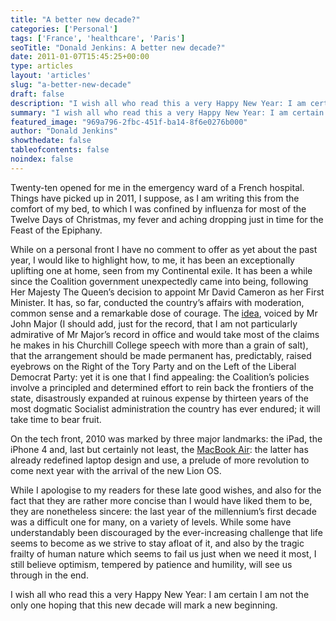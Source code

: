 ```yaml
---
title: "A better new decade?"
categories: ['Personal']
tags: ['France', 'healthcare', 'Paris']
seoTitle: "Donald Jenkins: A better new decade?"
date: 2011-01-07T15:45:25+00:00
type: articles
layout: 'articles'
slug: "a-better-new-decade"
draft: false
description: "I wish all who read this a very Happy New Year: I am certain I am not the only one hoping that this new decade will mark a new beginning."
summary: "I wish all who read this a very Happy New Year: I am certain I am not the only one hoping that this new decade will mark a new beginning."
featured_image: "969a796-2fbc-451f-ba14-8f6e0276b000"
author: "Donald Jenkins"
showthedate: false
tableofcontents: false
noindex: false
---
```

Twenty-ten opened for me in the emergency ward of a French hospital. Things have picked up in 2011, I suppose, as I am writing this from the comfort of my bed, to which I was confined by influenza for most of the Twelve Days of Christmas, my fever and aching dropping just in time for the Feast of the Epiphany.

While on a personal front I have no comment to offer as yet about the past year, I would like to highlight how, to me, it has been an exceptionally uplifting one at home, seen from my Continental exile. It has been a while since the Coalition government unexpectedly came into being, following Her Majesty The Queen’s decision to appoint Mr David Cameron as her First Minister. It has, so far, conducted the country’s affairs with moderation, common sense and a remarkable dose of courage. The [idea](https://www.telegraph.co.uk/news/newstopics/politics/8163394/John-Major-The-Limits-of-Power.html), voiced by Mr John Major (I should add, just for the record, that I am not particularly admirative of Mr Major’s record in office and would take most of the claims he makes in his Churchill College speech with more than a grain of salt), that the arrangement should be made permanent has, predictably, raised eyebrows on the Right of the Tory Party and on the Left of the Liberal Democrat Party: yet it is one that I find appealing: the Coalition’s policies involve a principled and determined effort to rein back the frontiers of the state, disastrously expanded at ruinous expense by thirteen years of the most dogmatic Socialist administration the country has ever endured; it will take time to bear fruit.

On the tech front, 2010 was marked by three major landmarks: the iPad, the iPhone 4 and, last but certainly not least, the [MacBook Air](https://www.donaldjenkins.com/the-new-macbook-air-with-its-first-rate-gpu-and-ssd-its-real-life-performance-belies-the-paper-specs/): the latter has already redefined laptop design and use, a prelude of more revolution to come next year with the arrival of the new Lion OS.

While I apologise to my readers for these late good wishes, and also for the fact that they are rather more concise than I would have liked them to be, they are nonetheless sincere: the last year of the millennium’s first decade was a difficult one for many, on a variety of levels. While some have understandably been discouraged by the ever-increasing challenge that life seems to become as we strive to stay afloat of it, and also by the tragic frailty of human nature which seems to fail us just when we need it most, I still believe optimism, tempered by patience and humility, will see us through in the end.

I wish all who read this a very Happy New Year: I am certain I am not the only one hoping that this new decade will mark a new beginning.